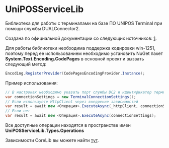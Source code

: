 # UniPOSServiceLib
Библиотека для работы с терминалами на базе ПО UNIPOS Terminal при помощи службы DUALConnector2.


Создана по официальной документации со следующих источников: [1](https://inpas.ru/content/svobodno-rasprostranyaemoe-po).


Для работы библиотеки необходима поддержка кодировки win-1251, поэтому перед ее использованием необходимо установить NuGet пакет **System.Text.Encoding.CodePages** в основной проект и вызвать следующий метод:

```csharp
Encoding.RegisterProvider(CodePagesEncodingProvider.Instance);
```

Пример использования:


```csharp
// В настроках необходимо указать порт службы DC2 и идентификатор терминала
var connectionSettings = new TerminalConnectionSettings();
// Если используете HttpClient через внедрение зависимостей
var result = await new <Операция>.ExecuteAsync(_httpClient, connectionSettings);
// Если нет
var result = await new <Операция>.ExecuteAsync(connectionSettings);
```

Все доступные операции находятся в пространстве имен **UniPOSServiceLib.Types.Operations**


Зависимости CoreLib вы можете найти [тут](https://github.com/ExLuzZziVo/CoreLib).
